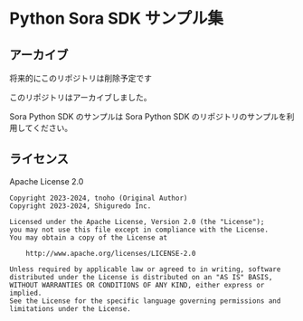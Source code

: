 # Python Sora SDK サンプル集

## アーカイブ

将来的にこのリポジトリは削除予定です

このリポジトリはアーカイブしました。

Sora Python SDK のサンプルは Sora Python SDK のリポジトリのサンプルを利用してください。

## ライセンス

Apache License 2.0

```
Copyright 2023-2024, tnoho (Original Author)
Copyright 2023-2024, Shiguredo Inc.

Licensed under the Apache License, Version 2.0 (the "License");
you may not use this file except in compliance with the License.
You may obtain a copy of the License at

    http://www.apache.org/licenses/LICENSE-2.0

Unless required by applicable law or agreed to in writing, software
distributed under the License is distributed on an "AS IS" BASIS,
WITHOUT WARRANTIES OR CONDITIONS OF ANY KIND, either express or implied.
See the License for the specific language governing permissions and
limitations under the License.
```
